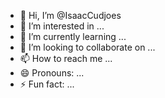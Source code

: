 - 👋 Hi, I’m @IsaacCudjoes
- 👀 I’m interested in ...
- 🌱 I’m currently learning ...
- 💞️ I’m looking to collaborate on ...
- 📫 How to reach me ...
- 😄 Pronouns: ...
- ⚡ Fun fact: ...

<!---
IsaacCudjoes/IsaacCudjoes is a ✨ special ✨ repository because its `README.md` (this file) appears on your GitHub profile.
You can click the Preview link to take a look at your changes.
--->
